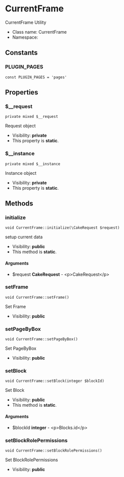 CurrentFrame
===============

CurrentFrame Utility




* Class name: CurrentFrame
* Namespace: 



Constants
----------


### PLUGIN_PAGES

    const PLUGIN_PAGES = 'pages'





Properties
----------


### $__request

    private mixed $__request

Request object



* Visibility: **private**
* This property is **static**.


### $__instance

    private mixed $__instance

Instance object



* Visibility: **private**
* This property is **static**.


Methods
-------


### initialize

    void CurrentFrame::initialize(\CakeRequest $request)

setup current data



* Visibility: **public**
* This method is **static**.


#### Arguments
* $request **CakeRequest** - &lt;p&gt;CakeRequest&lt;/p&gt;



### setFrame

    void CurrentFrame::setFrame()

Set Frame



* Visibility: **public**




### setPageByBox

    void CurrentFrame::setPageByBox()

Set PageByBox



* Visibility: **public**




### setBlock

    void CurrentFrame::setBlock(integer $blockId)

Set Block



* Visibility: **public**
* This method is **static**.


#### Arguments
* $blockId **integer** - &lt;p&gt;Blocks.id&lt;/p&gt;



### setBlockRolePermissions

    void CurrentFrame::setBlockRolePermissions()

Set BlockRolePermissions



* Visibility: **public**




